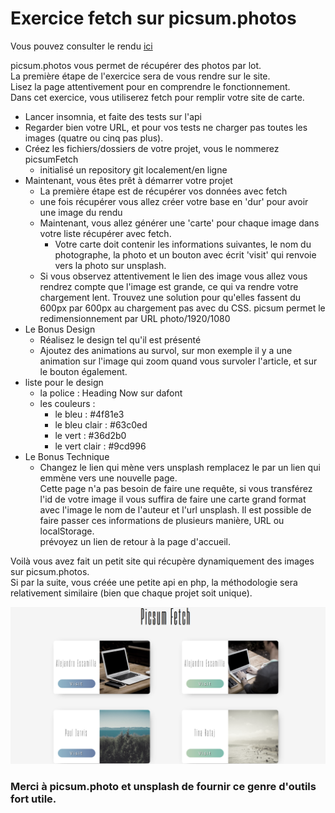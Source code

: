 
# Exercice fetch sur picsum.photos

Vous pouvez consulter le rendu [ici](https://rubenavone.github.io/picsumFetch/object)

picsum.photos vous permet de récupérer des photos par lot.  
La première étape de l'exercice sera de vous rendre sur le site.  
Lisez la page attentivement pour en comprendre le fonctionnement.  
Dans cet exercice, vous utiliserez fetch pour remplir votre site de carte.  

- Lancer insomnia, et faite des tests sur l'api 
- Regarder bien votre URL, et pour vos tests ne charger pas toutes les images (quatre ou cinq pas plus).
- Créez les fichiers/dossiers de votre projet, vous le nommerez picsumFetch
    - initialisé un repository git localement/en ligne
- Maintenant, vous êtes prêt à démarrer votre projet
    - La première étape est de récupérer vos données avec fetch
    - une fois récupérer vous allez créer votre base en 'dur' pour avoir une image du rendu
    - Maintenant, vous allez générer une 'carte' pour chaque image dans votre liste récupérer avec fetch.
        - Votre carte doit contenir les informations suivantes, le nom du photographe, la photo et un bouton avec écrit 'visit' qui renvoie vers la photo sur unsplash.
    - Si vous observez attentivement le lien des image vous allez vous rendrez compte que l'image est grande, ce qui va rendre votre chargement lent.
    Trouvez une solution pour qu'elles fassent du 600px par 600px au chargement pas avec du CSS.
    picsum permet le redimensionnement par URL photo/1920/1080
- Le Bonus Design
    - Réalisez le design tel qu'il est présenté
    - Ajoutez des animations au survol, sur mon exemple il y a une animation sur l'image qui zoom quand vous survoler l'article, et sur le bouton également.
- liste pour le design
    - la police : Heading Now sur dafont
    - les couleurs :
        - le bleu : #4f81e3
        - le bleu clair : #63c0ed
        - le vert : #36d2b0
        - le vert clair : #9cd996
- Le Bonus Technique
    - Changez le lien qui mène vers unsplash remplacez le par un lien qui emmène vers une nouvelle
    page.  
    Cette page n'a pas besoin de faire une requête, si vous transférez l'id de votre image il vous suffira de faire une carte grand format avec l'image le nom de l'auteur et l'url unsplash.
    Il est possible de faire passer ces informations de plusieurs manière, URL ou localStorage.  
    prévoyez un lien de retour à la page d'accueil.

Voilà vous avez fait un petit site qui récupère dynamiquement des images sur picsum.photos.  
Si par la suite, vous créée une petite api en php, la méthodologie sera relativement similaire (bien que chaque projet soit unique).

![ScreenShot for the exercice](picsumFetch.PNG)

### Merci à picsum.photo et unsplash de fournir ce genre d'outils fort utile.
